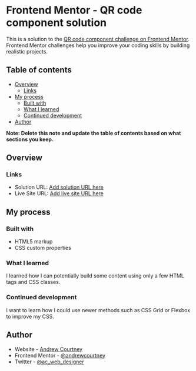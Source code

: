 # Frontend Mentor - QR code component solution

This is a solution to the [QR code component challenge on Frontend Mentor](https://www.frontendmentor.io/challenges/qr-code-component-iux_sIO_H). Frontend Mentor challenges help you improve your coding skills by building realistic projects. 

## Table of contents

- [Overview](#overview)
  - [Links](#links)
- [My process](#my-process)
  - [Built with](#built-with)
  - [What I learned](#what-i-learned)
  - [Continued development](#continued-development)
- [Author](#author)

**Note: Delete this note and update the table of contents based on what sections you keep.**

## Overview

### Links

- Solution URL: [Add solution URL here](https://andrewcourtney.github.io/qrcode-frontendmentor/)
- Live Site URL: [Add live site URL here](https://www.andrewcourtney.co.uk)

## My process

### Built with

- HTML5 markup
- CSS custom properties

### What I learned

I learned how I can potentially build some content using only a few HTML tags and CSS classes.

### Continued development

I want to learn how I could use newer methods such as CSS Grid or Flexbox to improve my CSS.

## Author

- Website - [Andrew Courtney](https://www.andrewcourtney.co.uk)
- Frontend Mentor - [@andrewcourtney](https://www.frontendmentor.io/profile/andrewcourtney)
- Twitter - [@ac_web_designer](https://www.twitter.com/ac_web_designer)